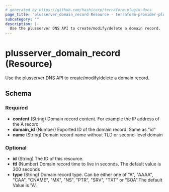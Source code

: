```yaml
---
# generated by https://github.com/hashicorp/terraform-plugin-docs
page_title: "plusserver_domain_record Resource - terraform-provider-plusserver"
subcategory: ""
description: |-
  Use the plusserver DNS API to create/modify/delete a domain record.
---
```


# plusserver_domain_record (Resource)

Use the plusserver DNS API to create/modify/delete a domain record.



<!-- schema generated by tfplugindocs -->
## Schema

### Required

- **content** (String) Domain record content. For example the IP address of the A record
- **domain_id** (Number) Exported ID of the domain record. Same as "id"
- **name** (String) Domain record name without TLD or second-level domain

### Optional

- **id** (String) The ID of this resource.
- **ttl** (Number) Domain record time to live in seconds. The default value is 300 seconds
- **type** (String) Domain record type. Can be either one of "A", "AAAA", "CAA", "CNAME", "MX", "NS", "PTR", "SRV", "TXT" or "SOA".The default Value is "A".


